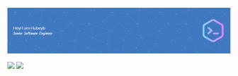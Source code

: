 
![Header](./github-header-image.png)
<!--
**hubeyb/hubeyb** is a ✨ _special_ ✨ repository because its `README.md` (this file) appears on your GitHub profile.

Here are some ideas to get you started:

- 🔭 I’m currently working on ...
- 🌱 I’m currently learning ...
- 👯 I’m looking to collaborate on ...
- 🤔 I’m looking for help with ...
- 💬 Ask me about ...
- 📫 How to reach me: ...
- 😄 Pronouns: ...
- ⚡ Fun fact: ...
-->



<img align="center" src="https://github-readme-stats.vercel.app/api?username=hubeyb&show_icons=true&theme=merko&line_height=22&count_private=true" />

<img align="center" src="https://github-readme-stats.vercel.app/api/top-langs/?username=hubeyb&layout=compact&theme=merko&count_private=true" />
